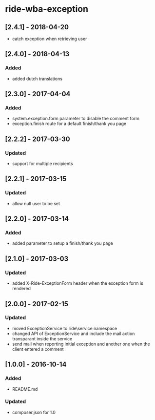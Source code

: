 # ride-wba-exception

## [2.4.1] - 2018-04-20
- catch exception when retrieving user

## [2.4.0] - 2018-04-13
### Added
- added dutch translations

## [2.3.0] - 2017-04-04
### Added
- system.exception.form parameter to disable the comment form
- exception.finish route for a default finish/thank you page

## [2.2.2] - 2017-03-30
### Updated
- support for multiple recipients

## [2.2.1] - 2017-03-15
### Updated
- allow null user to be set

## [2.2.0] - 2017-03-14
### Added
- added parameter to setup a finish/thank you page

## [2.1.0] - 2017-03-03
### Updated
- added X-Ride-ExceptionForm header when the exception form is rendered

## [2.0.0] - 2017-02-15
### Updated
- moved ExceptionService to ride\service namespace
- changed API of ExceptionService and include the mail action transparant inside the service
- send mail when reporting initial exception and another one when the client entered a comment

## [1.0.0] - 2016-10-14
### Added
- README.md
### Updated 
- composer.json for 1.0

